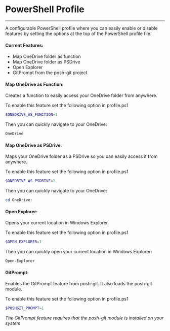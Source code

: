 # PowerShell Profile
-------------

A configurable PowerShell profile where you can easily enable or disable features by setting the options at the top of the PowerShell profile file.

#### Current Features:

* Map OneDrive folder as function
* Map OneDrive folder as PSDrive
* Open Explorer
* GitPrompt from the posh-git project

#### Map OneDrive as Function:

Creates a function to easily access your OneDrive folder from anywhere.

To enable this feature set the following option in profile.ps1
```PowerShell
$ONEDRIVE_AS_FUNCTION=1
```
Then you can quickly navigate to your OneDrive:
```PowerShell
OneDrive
```

#### Map OneDrive as PSDrive:

Maps your OneDrive folder as a PSDrive so you can easily access it from anywhere.

To enable this feature set the following option in profile.ps1
```PowerShell
$ONEDRIVE_AS_PSDRIVE=1
```
Then you can quickly navigate to your OneDrive:
```PowerShell
cd OneDrive:
```

#### Open Explorer:

Opens your current location in Windows Explorer.

To enable this feature set the following option in profile.ps1
```PowerShell
$OPEN_EXPLORER=1
```
Then you can quickly open your current location in Windows Explorer:
```PowerShell
Open-Explorer
```

#### GitPrompt:

Enables the GitPrompt feature from posh-git.
It also loads the posh-git module.

To enable this feature set the following option in profile.ps1
```PowerShell
$POSHGIT_PROMPT=1
```
*The GitPrompt feature requires that the posh-git module is installed on your system*